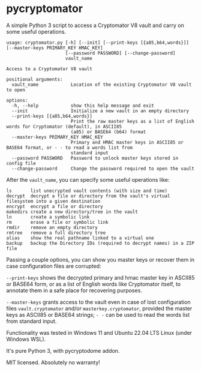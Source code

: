 # pycryptomator

A simple Python 3 script to access a Cryptomator V8 vault and carry on some useful operations.

```
usage: cryptomator.py [-h] [--init] [--print-keys [{a85,b64,words}]] [--master-keys PRIMARY_KEY HMAC_KEY]
                      [--password PASSWORD] [--change-password]
                      vault_name

Access to a Cryptomator V8 vault

positional arguments:
  vault_name            Location of the existing Cryptomator V8 vault to open

options:
  -h, --help            show this help message and exit
  --init                Initialize a new vault in an empty directory
  --print-keys [{a85,b64,words}]
                        Print the raw master keys as a list of English words for Cryptomator (default), in ASCII85
                        (a85) or BASE64 (b64) format
  --master-keys PRIMARY_KEY HMAC_KEY
                        Primary and HMAC master keys in ASCII85 or BASE64 format, or - - to read a words list from
                        standard input
  --password PASSWORD   Password to unlock master keys stored in config file
  --change-password     Change the password required to open the vault
```

After the `vault_name`, you can specify some useful operations like:

```
ls       list unecrypted vault contents (with size and time)
decrypt  decrypt a file or directory from the vault's virtual filesystem into a given destination
encrypt  encrypt a file or directory
makedirs create a new directory/tree in the vault
ln       create a symbolic link
rm       erase a file or symbolic link
rmdir    remove an empty directory
rmtree   remove a full directory tree
alias    show the real pathname linked to a virtual one
backup   backup the Directory IDs (required to decrypt names) in a ZIP file
```

Passing a couple options, you can show you master keys or recover them in case configuration files are corrupted:

`--print-keys` shows the decrypted primary and hmac master key in ASCII85 or BASE64 form, or as a list of English words like Cryptomator itself, to annotate them in a safe place for recovering purposes.

`--master-keys`  grants access to the vault even in case of lost configuration files `vault.cryptomator` and/or `masterkey.cryptomator`, provided the master keys as ASCII85 or BASE64 strings; `- -` can be used to read the words list from standard input.

Functionality was tested in Windows 11 and Ubuntu 22.04 LTS Linux (under Windows WSL).

It's pure Python 3, with pycryptodome addon.

MIT licensed.
Absolutely no warranty!
